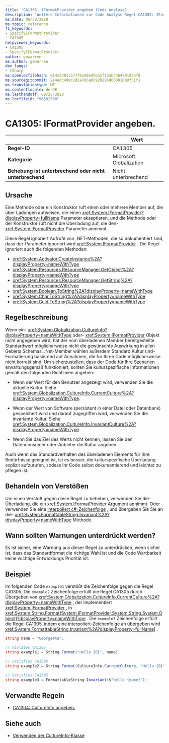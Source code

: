 ```yaml
---
title: 'CA1305: IFormatProvider angeben (Code Analyse)'
description: 'Weitere Informationen zur Code Analyse Regel CA1305: IFormatProvider angeben'
ms.date: 06/30/2018
ms.topic: reference
f1_keywords:
- SpecifyIFormatProvider
- CA1305
helpviewer_keywords:
- CA1305
- SpecifyIFormatProvider
author: gewarren
ms.author: gewarren
dev_langs:
- CSharp
ms.openlocfilehash: 614c5d01c5777bc68ed5ba1f12ab54b479192af8
ms.sourcegitcommit: 2e4adc490c1d2a705a0592b295d606b10b9f51f1
ms.translationtype: MT
ms.contentlocale: de-DE
ms.lasthandoff: 09/25/2020
ms.locfileid: "96591390"
---
```

# <a name="ca1305-specify-iformatprovider"></a>CA1305: IFormatProvider angeben.

| | Wert |
|-|-|
| **Regel-ID** |CA1305|
| **Kategorie** |Microsoft. Globalization|
| **Behebung ist unterbrechend oder nicht unterbrechend** |Nicht unterbrechend|

## <a name="cause"></a>Ursache

Eine Methode oder ein Konstruktor ruft einen oder mehrere Member auf, die über Ladungen aufweisen, die einen <xref:System.IFormatProvider?displayProperty=fullName> Parameter akzeptieren, und die Methode oder der Konstruktor ruft nicht die Überladung auf, die den- <xref:System.IFormatProvider> Parameter annimmt.

Diese Regel ignoriert Aufrufe von .NET-Methoden, die so dokumentiert sind, dass der-Parameter ignoriert wird <xref:System.IFormatProvider> . Die Regel ignoriert auch die folgenden Methoden:

- <xref:System.Activator.CreateInstance%2A?displayProperty=nameWithType>
- <xref:System.Resources.ResourceManager.GetObject%2A?displayProperty=nameWithType>
- <xref:System.Resources.ResourceManager.GetString%2A?displayProperty=nameWithType>
- <xref:System.Boolean.ToString%2A?displayProperty=nameWithType>
- <xref:System.Char.ToString%2A?displayProperty=nameWithType>
- <xref:System.Guid.ToString%2A?displayProperty=nameWithType>

## <a name="rule-description"></a>Regelbeschreibung

Wenn ein- <xref:System.Globalization.CultureInfo?displayProperty=nameWithType> oder- <xref:System.IFormatProvider> Objekt nicht angegeben wird, hat der vom überladenen Member bereitgestellte Standardwert möglicherweise nicht die gewünschte Auswirkung in allen Gebiets Schemas. .Net-Member wählen außerdem Standard Kultur und-Formatierung basierend auf Annahmen, die für Ihren Code möglicherweise nicht korrekt sind. Um sicherzustellen, dass der Code für Ihre Szenarien erwartungsgemäß funktioniert, sollten Sie kulturspezifische Informationen gemäß den folgenden Richtlinien angeben:

- Wenn der Wert für den Benutzer angezeigt wird, verwenden Sie die aktuelle Kultur. Siehe <xref:System.Globalization.CultureInfo.CurrentCulture%2A?displayProperty=nameWithType>.

- Wenn der Wert von Software (persistent in einer Datei oder Datenbank) gespeichert wird und darauf zugegriffen wird, verwenden Sie die invariante Kultur. Siehe <xref:System.Globalization.CultureInfo.InvariantCulture%2A?displayProperty=nameWithType>.

- Wenn Sie das Ziel des Werts nicht kennen, lassen Sie den Datenconsumer oder-Anbieter die Kultur angeben.

Auch wenn das Standardverhalten des überladenen Elements für Ihre Bedürfnisse geeignet ist, ist es besser, die kulturspezifische Überladung explizit aufzurufen, sodass Ihr Code selbst dokumentierend und leichter zu pflegen ist.

## <a name="how-to-fix-violations"></a>Behandeln von Verstößen

Um einen Verstoß gegen diese Regel zu beheben, verwenden Sie die-Überladung, die ein <xref:System.IFormatProvider> Argument annimmt. Oder verwenden Sie eine [interpoliert c#-Zeichenfolge](../../../csharp/tutorials/string-interpolation.md) , und übergeben Sie Sie an die- <xref:System.FormattableString.Invariant%2A?displayProperty=nameWithType> Methode.

## <a name="when-to-suppress-warnings"></a>Wann sollten Warnungen unterdrückt werden?

Es ist sicher, eine Warnung aus dieser Regel zu unterdrücken, wenn sicher ist, dass das Standardformat die richtige Wahl ist und die Code Wartbarkeit keine wichtige Entwicklungs Priorität ist.

## <a name="example"></a>Beispiel

Im folgenden Code `example1` verstößt die Zeichenfolge gegen die Regel CA1305. Die `example2` Zeichenfolge erfüllt die Regel CA1305 durch Übergeben von <xref:System.Globalization.CultureInfo.CurrentCulture%2A?displayProperty=nameWithType> , der implementiert <xref:System.IFormatProvider> , in <xref:System.String.Format(System.IFormatProvider,System.String,System.Object)?displayProperty=nameWithType> . Die `example3` Zeichenfolge erfüllt die Regel CA1305, indem eine interpoliert-Zeichenfolge an übergeben wird <xref:System.FormattableString.Invariant%2A?displayProperty=fullName]> .

```csharp
string name = "Georgette";

// Violates CA1305
string example1 = String.Format("Hello {0}", name);

// Satisfies CA1305
string example2 = String.Format(CultureInfo.CurrentCulture, "Hello {0}", name);

// Satisfies CA1305
string example3 = FormattableString.Invariant($"Hello {name}");
```

## <a name="related-rules"></a>Verwandte Regeln

- [CA1304: CultureInfo angeben.](ca1304.md)

## <a name="see-also"></a>Siehe auch

- [Verwenden der CultureInfo-Klasse](../../../standard/globalization-localization/globalization.md#work-with-culture-specific-settings)
